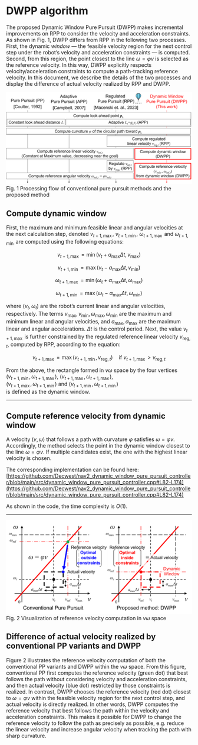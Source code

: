 # DWPP algorithm

The proposed Dynamic Window Pure Pursuit (DWPP) makes incremental improvements on RPP to consider the velocity and acceleration constraints. As shown in Fig. 1, DWPP differs from RPP in the following two processes. First, the dynamic *window* — the feasible velocity region for the next control step under the robot’s velocity and acceleration constraints — is computed. Second, from this region, the point closest to the line $\omega = \varphi v$ is selected as the reference velocity. In this way, DWPP explicitly respects velocity/acceleration constraints to compute a path-tracking reference velocity. In this document, we describe the details of the two processes and display the difference of actual velocity realized by RPP and DWPP.

![overview](overview.png)
Fig. 1  Processing flow of conventional pure pursuit methods and the proposed method

## Compute dynamic window

First, the maximum and minimum feasible linear and angular velocities at the next calculation step, denoted $v_{t+1,\max}$, $v_{t+1,\min}$, $\omega_{t+1,\max}$ and $\omega_{t+1,\min}$ are computed using the following equations:

$$
v_{t+1,\max} = \min \left( v_t + a_{\max}\Delta t, v_{\max} \right) \tag{1}
$$

$$
v_{t+1,\min} = \max \left( v_t - a_{\max}\Delta t, v_{\min} \right) \tag{2}
$$

$$
\omega_{t+1,\max} = \min \left( \omega_t + \alpha_{\max}\Delta t, \omega_{\max} \right) \tag{3}
$$

$$
\omega_{t+1,\min} = \max \left( \omega_t - \alpha_{\max}\Delta t, \omega_{\min} \right) \tag{4}
$$

where $(v_t, \omega_t)$ are the robot’s current linear and angular velocities, respectively. The terms $v_{\max}, v_{\min}, \omega_{\max}, \omega_{\min}$ are the maximum and minimum linear and angular velocities, and $a_{\max}, \alpha_{\max}$ are the maximum linear and angular accelerations. $\Delta t$ is the control period. Next, the value $v_{t+1,\max}$ is further constrained by the regulated reference linear velocity $v_{\text{reg},t}$, computed by RPP, according to the equation:

$$
v_{t+1,\max} = \max \left( v_{t+1,\min}, v_{\text{reg},t} \right) 
\quad \text{if } v_{t+1,\max} > v_{\text{reg},t} \tag{5}
$$

From the above, the rectangle formed in $v\omega$ space by the four vertices  
$(v_{t+1,\min}, \omega_{t+1,\max})$, $(v_{t+1,\max}, \omega_{t+1,\max})$,  
$(v_{t+1,\max}, \omega_{t+1,\min})$ and $(v_{t+1,\min}, \omega_{t+1,\min})$  
is defined as the dynamic window.

---

## Compute reference velocity from dynamic window

A velocity $(v, \omega)$ that follows a path with curvature $\varphi$ satisfies $\omega = \varphi v$. Accordingly, the method selects the point in the dynamic window closest to the line $\omega = \varphi v$. If multiple candidates exist, the one with the highest linear velocity is chosen.

The corresponding implementation can be found here:<br>
[https://github.com/Decwest/nav2_dynamic_window_pure_pursuit_controller/blob/main/src/dynamic_window_pure_pursuit_controller.cpp#L82-L174](https://github.com/Decwest/nav2_dynamic_window_pure_pursuit_controller/blob/main/src/dynamic_window_pure_pursuit_controller.cpp#L82-L174)

As shown in the code, the time complexity is $O(1)$.

---

![compute_ref_vel_visualization](compute_ref_vel_visualization.png)
Fig. 2  Visualization of reference velocity computation in $vω$ space

## Difference of actual velocity realized by conventional PP variants and DWPP

Figure 2 illustrates the reference velocity computation of both the conventional PP variants and DWPP within the $v\omega$ space. From this figure, conventional PP first computes the reference velocity (green dot) that best follows the path without considering velocity and acceleration constraints, and then actual velocity (blue dot) restricted by those constraints is realized. In contrast, DWPP chooses the reference velocity (red dot) closest to $\omega = \varphi v$ within the feasible velocity region for the next control step, and actual velocity is directly realized. In other words, DWPP computes the reference velocity that best follows the path within the velocity and acceleration constraints. This makes it possible for DWPP to change the reference velocity to follow the path as precisely as possible, e.g. reduce the linear velocity and increase angular velocity when tracking the path with sharp curvature.
